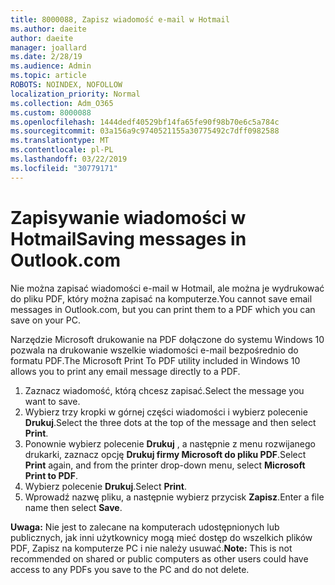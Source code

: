 ```yaml
---
title: 8000088, Zapisz wiadomość e-mail w Hotmail
ms.author: daeite
author: daeite
manager: joallard
ms.date: 2/28/19
ms.audience: Admin
ms.topic: article
ROBOTS: NOINDEX, NOFOLLOW
localization_priority: Normal
ms.collection: Adm_O365
ms.custom: 8000088
ms.openlocfilehash: 1444dedf40529bf14fa65fe90f98b70e6c5a784c
ms.sourcegitcommit: 03a156a9c9740521155a30775492c7dff0982588
ms.translationtype: MT
ms.contentlocale: pl-PL
ms.lasthandoff: 03/22/2019
ms.locfileid: "30779171"
---
```

# <a name="saving-messages-in-outlookcom"></a><span data-ttu-id="8d629-102">Zapisywanie wiadomości w Hotmail</span><span class="sxs-lookup"><span data-stu-id="8d629-102">Saving messages in Outlook.com</span></span>

<span data-ttu-id="8d629-103">Nie można zapisać wiadomości e-mail w Hotmail, ale można je wydrukować do pliku PDF, który można zapisać na komputerze.</span><span class="sxs-lookup"><span data-stu-id="8d629-103">You cannot save email messages in Outlook.com, but you can print them to a PDF which you can save on your PC.</span></span>

<span data-ttu-id="8d629-104">Narzędzie Microsoft drukowanie na PDF dołączone do systemu Windows 10 pozwala na drukowanie wszelkie wiadomości e-mail bezpośrednio do formatu PDF.</span><span class="sxs-lookup"><span data-stu-id="8d629-104">The Microsoft Print To PDF utility included in Windows 10 allows you to print any email message directly to a PDF.</span></span>

1. <span data-ttu-id="8d629-105">Zaznacz wiadomość, którą chcesz zapisać.</span><span class="sxs-lookup"><span data-stu-id="8d629-105">Select the message you want to save.</span></span>
2. <span data-ttu-id="8d629-106">Wybierz trzy kropki w górnej części wiadomości i wybierz polecenie **Drukuj**.</span><span class="sxs-lookup"><span data-stu-id="8d629-106">Select the three dots at the top of the message and then select **Print**.</span></span>
3. <span data-ttu-id="8d629-107">Ponownie wybierz polecenie **Drukuj** , a następnie z menu rozwijanego drukarki, zaznacz opcję **Drukuj firmy Microsoft do pliku PDF**.</span><span class="sxs-lookup"><span data-stu-id="8d629-107">Select **Print** again, and from the printer drop-down menu, select **Microsoft Print to PDF**.</span></span>
4. <span data-ttu-id="8d629-108">Wybierz polecenie **Drukuj**.</span><span class="sxs-lookup"><span data-stu-id="8d629-108">Select **Print**.</span></span>
5. <span data-ttu-id="8d629-109">Wprowadź nazwę pliku, a następnie wybierz przycisk **Zapisz**.</span><span class="sxs-lookup"><span data-stu-id="8d629-109">Enter a file name then select **Save**.</span></span>

<span data-ttu-id="8d629-110">**Uwaga:** Nie jest to zalecane na komputerach udostępnionych lub publicznych, jak inni użytkownicy mogą mieć dostęp do wszelkich plików PDF, Zapisz na komputerze PC i nie należy usuwać.</span><span class="sxs-lookup"><span data-stu-id="8d629-110">**Note:** This is not recommended on shared or public computers as other users could have access to any PDFs you save to the PC and do not delete.</span></span>